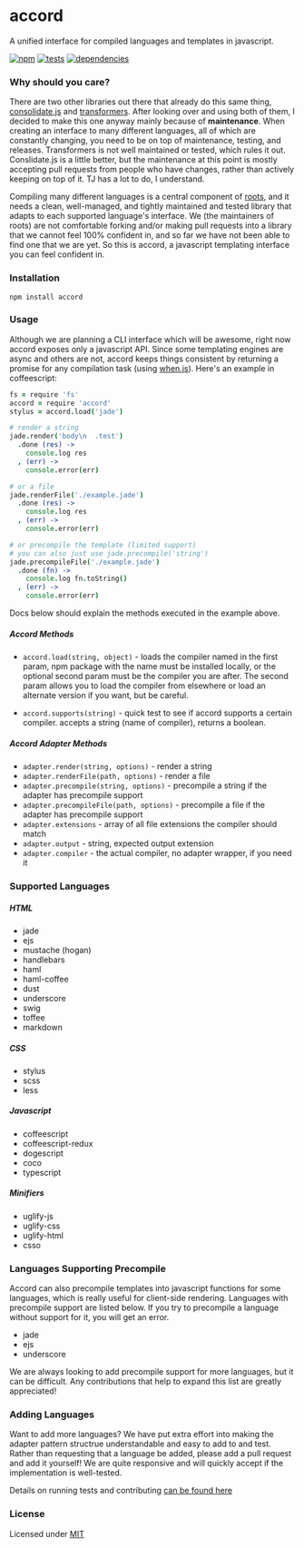 accord
======

A unified interface for compiled languages and templates in javascript.

[![npm](https://badge.fury.io/js/accord.png)](http://badge.fury.io/js/accord)
[![tests](https://travis-ci.org/jenius/accord.png?branch=master)](https://travis-ci.org/jenius/accord)
[![dependencies](https://david-dm.org/jenius/accord.png)](https://david-dm.org/jenius/accord)

### Why should you care?

There are two other libraries out there that already do this same thing, [consolidate.js](https://github.com/visionmedia/consolidate.js) and [transformers](https://github.com/ForbesLindesay/transformers). After looking over and using both of them, I decided to make this one anyway mainly because of **maintenance**. When creating an interface to many different languages, all of which are constantly changing, you need to be on top of maintenance, testing, and releases. Transformers is not well maintained or tested, which rules it out. Conslidate.js is a little better, but the maintenance at this point is mostly accepting pull requests from people who have changes, rather than actively keeping on top of it. TJ has a lot to do, I understand.

Compiling many different languages is a central component of [roots](http://roots.cx), and it needs a clean, well-managed, and tightly maintained and tested library that adapts to each supported language's interface. We (the maintainers of roots) are not comfortable forking and/or making pull requests into a library that we cannot feel 100% confident in, and so far we have not been able to find one that we are yet. So this is accord, a javascript templating interface you can feel confident in.

### Installation

`npm install accord`

### Usage

Although we are planning a CLI interface which will be awesome, right now accord exposes only a javascript API. Since some templating engines are async and others are not, accord keeps things consistent by returning a promise for any compilation task (using [when.js](https://github.com/cujojs/when)). Here's an example in coffeescript:

```coffee
fs = require 'fs'
accord = require 'accord'
stylus = accord.load('jade')

# render a string
jade.render('body\n  .test')
  .done (res) ->
    console.log res
  , (err) ->
    console.error(err)

# or a file
jade.renderFile('./example.jade')
  .done (res) ->
    console.log res
  , (err) ->
    console.error(err)

# or precompile the template (limited support)
# you can also just use jade.precompile('string')
jade.precompileFile('./example.jade')
  .done (fn) ->
    console.log fn.toString()
  , (err) ->
    console.error(err)

```

Docs below should explain the methods executed in the example above.

##### Accord Methods

- `accord.load(string, object)` - loads the compiler named in the first param, npm package with the name must be installed locally, or the optional second param must be the compiler you are after. The second param allows you to load the compiler from elsewhere or load an alternate version if you want, but be careful.

- `accord.supports(string)` - quick test to see if accord supports a certain compiler. accepts a string (name of compiler), returns a boolean.

##### Accord Adapter Methods

- `adapter.render(string, options)` - render a string
- `adapter.renderFile(path, options)` - render a file
- `adapter.precompile(string, options)` - precompile a string if the adapter has precompile support
- `adapter.precompileFile(path, options)` - precompile a file if the adapter has precompile support
- `adapter.extensions` - array of all file extensions the compiler should match
- `adapter.output` - string, expected output extension
- `adapter.compiler` - the actual compiler, no adapter wrapper, if you need it

### Supported Languages

##### HTML
- jade
- ejs
- mustache (hogan)
- handlebars
- haml
- haml-coffee
- dust
- underscore
- swig
- toffee
- markdown

##### CSS
- stylus
- scss
- less

##### Javascript
- coffeescript
- coffeescript-redux
- dogescript
- coco
- typescript

##### Minifiers
- uglify-js
- uglify-css
- uglify-html
- csso

### Languages Supporting Precompile

Accord can also precompile templates into javascript functions for some languages, which is really useful for client-side rendering. Languages with precompile support are listed below. If you try to precompile a language without support for it, you will get an error.

- jade
- ejs
- underscore

We are always looking to add precompile support for more languages, but it can be difficult. Any contributions that help to expand this list are greatly appreciated!

### Adding Languages

Want to add more languages? We have put extra effort into making the adapter pattern structrue understandable and easy to add to and test. Rather than requesting that a language be added, please add a pull request and add it yourself! We are quite responsive and will quickly accept if the implementation is well-tested.

Details on running tests and contributing [can be found here](contributing.md)

### License

Licensed under [MIT](license.md)
